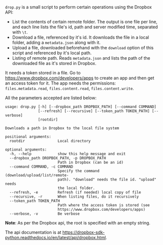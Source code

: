 
`drop.py` is a small script to perform certain operations using the Dropbox API:

- List the contents of certain remote folder. The output is one file per line, and each line lists the file's id, path and server modified time, separated with `\t`.
- Download a file, referenced by it's id. It downloads the file in a local folder, adding a `metadata.json` along with it.
- Upload a file, downloaded beforehand with the `download` option of this script and referenced by it's local path.
- Listing of remote path. Reads `metadata.json` and lists the path of the downloaded file as it's stored in Dropbox.

It needs a token stored in a file. Go to <https://www.dropbox.com/developers/apps> to create an app and then get an access token for it. The app needs the permissions: `files.metadata.read`, `files.content.read`, `files.content.write`.

All the parameters accepted are listed below:

```
usage: drop.py [-h] [--dropbox_path DROPBOX_PATH] [--command COMMAND]
               [--refresh] [--recursive] [--token_path TOKEN_PATH] [--verbose]
               [rootdir]

Downloads a path in Dropbox to the local file system

positional arguments:
  rootdir               Local directory

optional arguments:
  -h, --help            show this help message and exit
  --dropbox_path DROPBOX_PATH, -p DROPBOX_PATH
                        Path in Dropbox (can be an id)
  --command COMMAND, -c COMMAND
                        Specify the command (download/upload/list/remote-
                        path). "download" needs the file id. "upload" needs
                        the local folder.
  --refresh, -e         Refresh (if needed) local copy of file
  --recursive, -r       When listing files, do it recursively
  --token_path TOKEN_PATH
                        Path where the access token is stored (see
                        https://www.dropbox.com/developers/apps)
  --verbose, -v         Be verbose
```

**Note**: As per the Dropbox api, the root is specified with an empty string.

 The api documentation is at <https://dropbox-sdk-python.readthedocs.io/en/latest/api/dropbox.html>.
 
